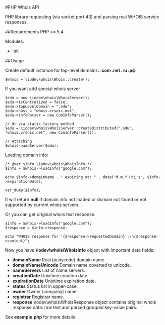 #PHP Whois API

PHP library requesting (via socket port 43) and parsing real WHOIS service responses.


##Requirements
PHP >= 5.4

Modules:
- intl


##Usage

Create default instance for top-level domains: __.com .net .ru .рф__

```
$whois = \iodev\whois\Whois::create();
```
If you want add special whois server

```
$edu = new \iodev\whois\WhoisServer();
$edu->isCentralized = false;
$edu->topLevelDomain = ".edu";
$edu->host = "whois.crsnic.net";
$edu->infoParser = new ComInfoParser();

// Or via static factory method
$edu = \iodev\whois\WhoisServer::createDistributed(".edu", "whois.crsnic.net", new ComInfoParser());

// Attaching
$whois->addServer($edu);
```

Loading domain info:
```
/* @var $info \iodev\whois\WhoisInfo */
$info = $whois->loadInfo("google.com");

echo $info->domainName . " expiring at: " . date("d.m.Y H:i:s", $info->expirationDate);

var_dump($info);
```
It will return __null__ if domain info not loaded or domain not found or not supported by current whois servers.

Or you can get original whois text response:
```
$info = $whois->loadInfo("google.com");
$response = $info->response;

echo "WHOIS response for '{$response->requestedDomain}':\n{$response->content}";
```

Now you have __\iodev\whois\WhoisInfo__ object with important data fields:
- __domainName__  Real (punycode) domain name.
- __domainNameUnicode__  Domain name coverted to unicode.
- __nameServers__  List of name servers.
- __creationDate__  Unixtime creation date.
- __expirationDate__  Unixtime expiration date.
- __states__  Status list in upper-case.
- __owner__  Owner (company) name.
- __registrar__  Registrar name.
- __response__  \iodev\whois\WhoisResponse object contains original whois response data: raw text and parsed grouped key-value pairs.


See __example.php__ for more details

